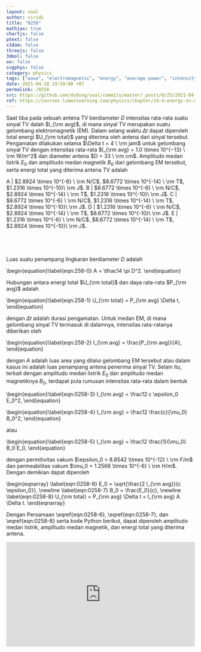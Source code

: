 ```yaml
---
layout: soal
author: viridi
title: "0258"
mathjax: true
chartjs: false
ptext: false
x3dom: false
threejs: false
3dmol: false
oo: false
svgphys: false
category: physics
tags: ["wave", "electromagnetic", "energy", "average power", "intensity", "magnetic field", "electric field", "tutorial-6", "fi1202", "2020-2"]
date: 2021-04-18 19:59:00 +07
permalink: /0258
src: https://github.com/dudung/soal/commits/master/_posts/0/25/2021-04-18-elementary-physics-tutorial-6-8.md
ref: https://courses.lumenlearning.com/physics/chapter/24-4-energy-in-electromagnetic-waves/
---
```

Saat tiba pada sebuah antena TV berdiameter $D$ intensitas rata-rata suatu sinyal TV dalah $I_{\rm avg}$, di mana sinyal TV merupakan suatu gelombang elektromagnetik (EM). Dalam selang waktu $\Delta t$ dapat diperoleh total energi $U_{\rm total}$ yang diterima oleh antena dari sinyal tersebut. Pengamatan dilakukan selama $\Delta t =  4 \ \rm jam$ untuk gelombang sinyal TV dengan intensitas rata-rata $I_{\rm avg} = 1.0 \times 10^{−13} \ \rm W/m^2$ dan diameter antena $D = 33 \ \rm cm$. Amplitudo medan listrik $E_0$ dan amplitudo medan magnetik $B_0$ dari gelombang EM tersebut, serta energi total yang diterima antena TV adalah

A | $2.8924 \times 10^{-6} \ \rm N/C$, $8.6772 \times 10^{-14} \ \rm T$, $1.2316 \times 10^{-10}\ \rm J$.
B | $8.6772 \times 10^{-6} \ \rm N/C$, $2.8924 \times 10^{-14} \ \rm T$, $1.2316 \times 10^{-10}\ \rm J$.
C | $8.6772 \times 10^{-6} \ \rm N/C$, $1.2316 \times 10^{-14} \ \rm T$, $2.8924 \times 10^{-10}\ \rm J$.
D | $1.2316 \times 10^{-6} \ \rm N/C$, $2.8924 \times 10^{-14} \ \rm T$, $8.6772 \times 10^{-10}\ \rm J$.
E | $1.2316 \times 10^{-6} \ \rm N/C$, $8.6772 \times 10^{-14} \ \rm T$, $2.8924 \times 10^{-10}\ \rm J$.


## &nbsp;
Luas suatu penampang lingkaran berdiameter $D$ adalah

\begin{equation}\label{eqn:258-0}
A = \tfrac14 \pi D^2.
\end{equation}

Hubungan antara energi total $U_{\rm total}$ dan daya rata-rata $P_{\rm avg}$ adalah

\begin{equation}\label{eqn:258-1}
U_{\rm total} = P_{\rm avg} \Delta t,
\end{equation}

dengan $\Delta t$ adalah durasi pengamatan. Untuk medan EM, di mana gelombang sinyal TV termasuk di dalamnya, intensitas rata-ratanya diberikan oleh

\begin{equation}\label{eqn:258-2}
I_{\rm avg} = \frac{P_{\rm avg}}{A},
\end{equation}

dengan $A$ adalah luas area yang dilalui gelombang EM tersebut atau dalam kasus ini adalah luas penampang antena penerima sinyal TV. Selain itu, terkait dengan amplitudo medan listrik $E_0$ dan amplitudo medan magnetiknya $B_0$, terdapat pula rumusan intensitas rata-rata dalam bentuk

\begin{equation}\label{eqn:0258-3}
I_{\rm avg} = \frac12 c \epsilon_0 E_0^2,
\end{equation}

\begin{equation}\label{eqn:0258-4}
I_{\rm avg} = \frac12 \frac{c}{\mu_0} B_0^2,
\end{equation}

atau 

\begin{equation}\label{eqn:0258-5}
I_{\rm avg} = \frac12 \frac{1}{\mu_0} B_0 E_0,
\end{equation}

dengan permitivitas vakum $\epsilon_0 = 8.8542 \times 10^{-12} \ \rm F/m$ dan permeabilitas vakum $\mu_0 = 1.2566 \times 10^{-6} \ \rm H/m$. Dengan demikian dapat diperoleh

\begin{eqnarray}
\label{eqn:0258-6} E_0 = \sqrt{\frac{2 I_{\rm avg}}{c \epsilon_0}}, \newline
\label{eqn:0258-7} B_0 = \frac{E_0}{c}, \newline
\label{eqn:0258-8} U_{\rm total} = P_{\rm avg} \Delta t = I_{\rm avg} A \Delta t.
\end{eqnarray}

Dengan Persamaan \eqref{eqn:0258-6}, \eqref{eqn:0258-7}, dan \eqref{eqn:0258-8} serta kode Python berikut, dapat diperoleh amplitudo medan listrik, amplitudo medan magnetik, dan energi total yang diterima antena.

<iframe src="https://trinket.io/embed/python/dbdb36ffc6" width="100%" height="280" frameborder="0" marginwidth="0" marginheight="0" allowfullscreen></iframe>
